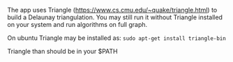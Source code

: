 The app uses Triangle (https://www.cs.cmu.edu/~quake/triangle.html) to build a Delaunay triangulation.
You may still run it without Triangle installed on your system and run algorithms on full graph.

On ubuntu Triangle may be installed as: `sudo apt-get install triangle-bin`

Triangle than should be in your $PATH
